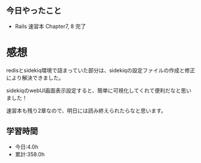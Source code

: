 ## 今日やったこと
- Rails 速習本 Chapter7, 8 完了
 
# 感想
redisとsidekiq環境で詰まっていた部分は、sidekiqの設定ファイルの作成と修正により解決できました。

sidekiqのwebUI画面表示設定すると、簡単に可視化してくれて便利だなと思いました！

速習本も残り2章なので、明日には読み終えられたらなと思います。

## 学習時間
- 今日:4.0h
- 累計:358.0h
